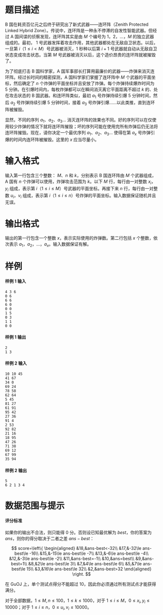 
# 题目描述

B 国在耗资百亿元之后终于研究出了新式武器——连环阵（Zenith Protected Linked Hybrid Zone）。传说中，连环阵是一种永不停滞的自发性智能武器。但经过 A 国间谍的侦察发现，连环阵其实是由 $M$ 个编号为 $1$，$2$，$\ldots$，$M$ 的独立武器组成的。最初， 1 号武器发挥着攻击作用，其他武器都处在无敌自卫状态。以后，一旦第 $i$（$1\le i<M$）号武器被消灭，$1$ 秒种以后第 $i+1$ 号武器就自动从无敌自卫状态变成攻击状态。当第 $M$ 号武器被消灭以后，这个造价昂贵的连环阵就被摧毁了。

为了彻底打击 B 国科学家，A 国军事部长打算用最廉价的武器——炸弹来消灭连环阵。经过长时间的精密探测，A 国科学家们掌握了连环阵中 $M$ 个武器的平面坐标，然后确定了 $n$ 个炸弹的平面坐标并且安放了炸弹。每个炸弹持续爆炸时间为 $5$ 分钟。在引爆时间内，每枚炸弹都可以在瞬间消灭离它平面距离不超过 $k$ 的、处在攻击状态的 B 国武器。和连环阵类似，最初 $a_1$ 号炸弹持续引爆 $5$ 分钟时间，然后 $a_2$ 号炸弹持续引爆 $5$ 分钟时间，接着 $a_3$ 号炸弹引爆……以此类推，直到连环阵被摧毁。

显然，不同的序列 $a_1$、$a_2$、$a_3\ldots$ 消灭连环阵的效果也不同。好的序列可以在仅使用较少炸弹的情况下就将连环阵摧毁；坏的序列可能在使用完所有炸弹后仍无法将连环阵摧毁。现在，请你决定一个最优序列 $a_1$、$a_2$、$a_3\ldots$ 使得在第 $a_x$ 号炸弹引爆的时间内连环阵被摧毁。这里的 $x$ 应当尽量小。

# 输入格式

输入第一行包含三个整数： $M$、$n$ 和 $k$，分别表示 B 国连环阵由 $M$ 个武器组成，A 国有 $n$ 个炸弹可以使用，炸弹攻击范围为 $k$。以下 $M$ 行，每行由一对整数 $x_i$，$y_i$ 组成，表示第 $i$（$1\le i\le M$）号武器的平面坐标。再接下来 $n$ 行，每行由一对整数 $u_i$，$v_i$ 组成，表示第 $i$（$1\le i\le n$）号炸弹的平面坐标。输入数据保证随机并且无误。

# 输出格式

输出的第一行包含一个整数 $x$，表示实际使用的炸弹数。第二行包括 $x$ 个整数，依次表示 $a_1$，$a_2$，$\ldots$，$a_x$。输入数据保证有解。

# 样例

#### 样例 1 输入
```plain
4 3 6
0 6
6 6
6 0
0 0
1 5
0 3
1 1
0 0
```
#### 样例 1 输出
```plain
2
1 3
```
#### 样例 2 输入
```plain
10 10 45
41 67
34 0
69 24
78 58
62 64
5 45
81 27
61 91
95 42
27 36
91 4
2 53
92 82
21 16
18 95
47 26
71 38
69 12
67 99
35 94
```
#### 样例 2 输出
```plain
5
6 2 1 3 4
```


# 数据范围与提示

#### 评分标准
如果你的输出不合法，则只能得 $0$ 分。否则设已知最优解为 $best$，你的答案为 $ans$，则你的得分取决于二者之差 $ans-best$：

$$
score=\left\{
\begin{aligned}
&18,&ans-best<-32\\
&17,&-32\le ans-best\le -16\\
&15,&-15\le ans-best\le -7\\
&13,&-6\le ans-best\le -4\\
&12,&-3\le ans-best\le -2\\
&11,&ans-best=-1\\
&10,&ans=best\\
&9,&ans-best=1\\
&8,&2\le ans-best\le 3\\
&7,&4\le ans-best\le 6\\
&5,&7\le ans-best\le 15\\
&3,&16\le ans-best\le 32\\
&2,&ans-best>32
\end{aligned}
\right.
$$

在 GuOJ 上，单个测试点得分不能超过 10，因此你必须通过所有测试点才能获得满分。

对于全部数据，$1\le M, n\le 100$，$1\le k\le 1000$，对于 $1\le i\le M$，$0\le x_i,y_i\le 10000$；对于 $1\le i\le n$，$0\le u_i,v_i\le 10000$。

